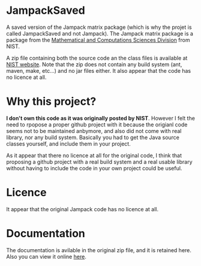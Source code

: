 # JampackSaved
A saved version of the Jampack matrix package (which is why the projet is called JampackSaved and not Jampack). The Jampack matrix package is a package from the [Mathematical and Computations Sciences Division](https://www.nist.gov/itl/math) from NIST. 

A zip file containing both the source code an the class files is available at [NIST website](https://math.nist.gov/pub/Jampack/Jampack/AboutJampack.html). Note that the zip does not contain any build system (ant, maven, make, etc...) and no jar files either. It also appear that the code has no licence at all.

# Why this project?
**I don't own this code as it was originally posted by NIST**. However I felt the need to rpopose a proper github project with it because the origianl code seems not to be maintained anbymore, and also did not come with real library, nor any build system. Basically you had to get the Java source classes yourself, and include them in your project. 

As it appear that there  no licence at all for the original code, I think that proposing a github project with a real build system and a real usable library without having to include the code in your own project could be useful.

# Licence
It appear that the original Jampack code has no licence at all. 

# Documentation
The documentation is avilable in the original zip file, and it is retained here. Also you can view it online [here](https://math.nist.gov/pub/Jampack/Jampack/Doc/00_Manual.html#mancont).
